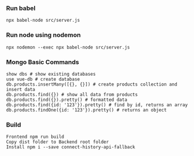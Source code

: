 ### Run babel

```
npx babel-node src/server.js
```

### Run node using nodemon

```
npx nodemon --exec npx babel-node src/server.js
```

### Mongo Basic Commands

```
show dbs # show existing databases
use vue-db # create database
db.products.insertMany([{}, {}]) # create products collection and insert data
db.products.find({}) # show all data from products
db.products.find({}).pretty() # formatted data
db.products.find({id: '123'}).pretty() # find by id, returns an array
db.products.findOne({id: '123'}).pretty() # returns an object

```

### Build

```
Frontend npm run build
Copy dist folder to Backend root folder
Install npm i --save connect-history-api-fallback
```
